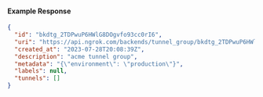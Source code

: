 <!-- Code generated for API Clients. DO NOT EDIT. -->
#### Example Response
```json
{
  "id": "bkdtg_2TDPwuP6HWlG8DOgvfo93cc0rI6",
  "uri": "https://api.ngrok.com/backends/tunnel_group/bkdtg_2TDPwuP6HWlG8DOgvfo93cc0rI6",
  "created_at": "2023-07-28T20:08:39Z",
  "description": "acme tunnel group",
  "metadata": "{\"environment\": \"production\"}",
  "labels": null,
  "tunnels": []
}